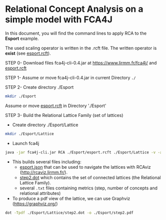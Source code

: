#	Relational Concept Analysis on a simple model with FCA4J

In this document, you will find the command lines to apply RCA to the **Esport** example.

The used scaling operator is written in the .rcft file. The written operator is **exist** (see [esport.rcft](../TP/Esport/esport.rcft)).

STEP 0- Download files fca4j-cli-0.4.jar at https://www.lirmm.fr/fca4j/ and [esport.rcft](../TP/Esport/esport.rcft)

STEP 1- Assume or move fca4j-cli-0.4.jar in current Directory `./`

STEP 2- Create directory ./Esport 

```bash
mkdir ./Esport
```	
Assume or move [esport.rcft](../TP/Esport/esport.rcft) in Directory './Esport'

STEP 3- Build the Relational Lattice Family (set of lattices)
- Create directory ./Esport/Lattice
```bash
mkdir ./Esport/Lattice
```
- Launch fca4j
```bash
java -jar fca4j-cli.jar RCA ./Esport/esport.rcft ./Esport/Lattice -v -a ADD_EXTENT
```
- This builds several files including:
	- [esport.json](../TP/Esport/Lattice/esport.json) that can be used to navigate the lattices with RCAviz (http://rcaviz.lirmm.fr/).
	- [step2.dot](../TP/Esport/Lattice/step2.dot) which contains the set of connected lattices (the Relational Lattice Family). 
	- several `.txt` files containing metrics (step, number of concepts and relational attributes)
- To produce a pdf view of the lattice, we can use Graphviz (https://graphviz.org/) 

```bash
dot -Tpdf ./Esport/Lattice/step2.dot -o ./Esport/step2.pdf
```